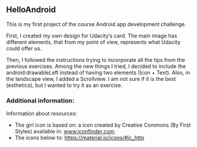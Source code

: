 
## HelloAndroid 

This is my first project of the course Android app development challenge.  

First, I created my own design for Udacity’s card. The main image has different elements, that from my point of view, represents what Udacity could offer us.

Then, I followed the instructions trying to incorporate all the tips from the previous exercises.
Among the new things I tried, I decided to include the android:drawableLeft instead of having two elements (Icon + Text).
Also,  in the landscape view, I added a Scrollview. I am not sure if it is the best (esthetics), but I wanted to try it as an exercise.







### Additional information:

Information about resources: 
 * The girl icon is based on: a icon created by Creative Commons (By First Styles) available in: www.iconfinder.com. 
 * The icons below to: https://material.io/icons/#ic_http 
